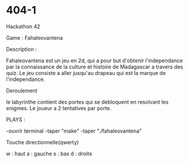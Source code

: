 # 404-1

Hackathon 42

Game : Fahaleovantena

Description :

Fahaleovantena est un jeu en 2d, qui a pour but d'obtenir l'independance par la connaissance de la culture et histoire de Madagascar a travers des quiz.
Le jeu consiste a aller jusqu'au drapeau qui est la marque de l'independance.


Deroulement

le labyrinthe contient des portes qui se debloquent en resolvant les enigmes.
Le joueur a 2 tentatives par porte.


PLAYS :

-ouvrir terminal
-taper "make"
-taper "./fahaleovantena"

Touche directionnelle(qwerty)

w : haut
a : gauche
s : bas
d : droite

